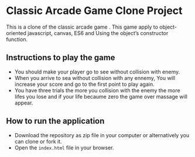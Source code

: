 # Classic Arcade Game Clone Project

This is a clone of the classic arcade game . This game apply to object-oriented javascript, canvas, ES6 and Using the object’s constructor function.

## Instructions to play the game

- You should make your player go to see without collision with enemy.
- When you arrive to sea without collision with any ennemy, You will increase your score and go to the first point to play again.
- You have three trials the more you collision with the enemy the more lifes you lose and if your life becaume zero the game over massage will appear.

## How to run the application

- Download the repository as zip file in your computer or alternatively you can clone or fork it.
- Open the `index.html` file in your browser.

